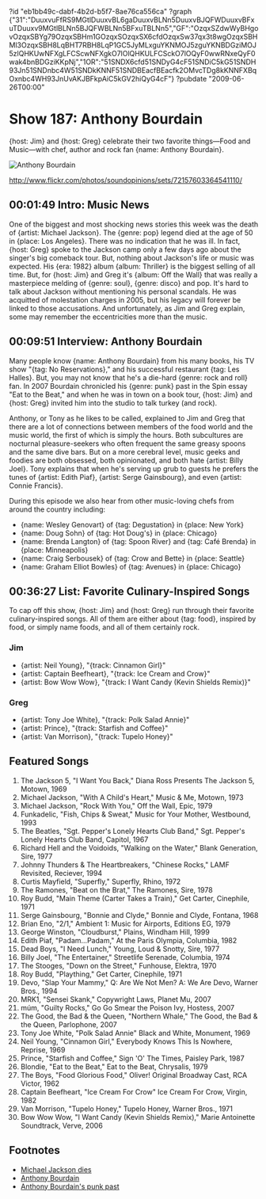 ?id "eb1bb49c-dabf-4b2d-b5f7-8ae76ca556ca"
?graph {"31":"DuuxvuFfRS9MGtlDuuxvBL6gaDuuxvBLNn5DuuxvBJQFWDuuxvBFxuTDuuxv9MGtlBLNn5BJQFWBLNn5BFxuTBLNn5","GF":"OzqxSZdwWyBHgovOzqxSBYg79OzqxSBHm1GOzqxSOzqxSX6cfdOzqxSw37qx3t8wgOzqxSBHMl3OzqxSBH8LqBHT7RBH8LqP1GC5JyMLxguYKNMOJ5zguYKNBDGziMOJ5zlQHKUwNFXgLFCScwNFXgkO7lOlQHKULFCSckO7lOQyF0wwRNxeQyF0wak4bnBDGziKKpNj","1OR":"51SNDX6cfd51SNDyG4cF51SNDiC5kG51SNDH93Jn51SNDnbc4W51SNDkKNNF51SNDBEacfBEacfk2OMvcTDg8kKNNFXBqOxnbc4WH93JnUvAKJBFkpAiC5kGV2hiQyG4cF"}
?pubdate "2009-06-26T00:00"

# Show 187: Anthony Bourdain
{host: Jim} and {host: Greg} celebrate their two favorite things—Food and Music—with chef, author and rock fan {name: Anthony Bourdain}.

![Anthony Bourdain](https://static.soundopinions.org/images/2009/bourdain.jpg)

http://www.flickr.com/photos/soundopinions/sets/72157603364541110/

## 00:01:49 Intro: Music News
One of the biggest and most shocking news stories this week was the death of {artist: Michael Jackson}. The {genre: pop} legend died at the age of 50 in {place: Los Angeles}. There was no indication that he was ill. In fact, {host: Greg} spoke to the Jackson camp only a few days ago about the singer's big comeback tour. But, nothing about Jackson's life or music was expected. His {era: 1982} album {album: Thriller} is the biggest selling of all time. But, for {host: Jim} and Greg it's {album: Off the Wall} that was really a masterpiece melding of {genre: soul}, {genre: disco} and pop. It's hard to talk about Jackson without mentioning his personal scandals. He was acquitted of molestation charges in 2005, but his legacy will forever be linked to those accusations. And unfortunately, as Jim and Greg explain, some may remember the eccentricities more than the music.

## 00:09:51 Interview: Anthony Bourdain
Many people know {name: Anthony Bourdain} from his many books, his TV show "{tag: No Reservations}," and his successful restaurant {tag: Les Halles}. But, you may not know that he's a die-hard {genre: rock and roll} fan. In 2007 Bourdain chronicled his {genre: punk} past in the Spin essay "Eat to the Beat," and when he was in town on a book tour, {host: Jim} and {host: Greg} invited him into the studio to talk turkey (and rock).

Anthony, or Tony as he likes to be called, explained to Jim and Greg that there are a lot of connections between members of the food world and the music world, the first of which is simply the hours. Both subcultures are nocturnal pleasure-seekers who often frequent the same greasy spoons and the same dive bars. But on a more cerebral level, music geeks and foodies are both obsessed, both opinionated, and both hate {artist: Billy Joel}. Tony explains that when he's serving up grub to guests he prefers the tunes of {artist: Edith Piaf}, {artist: Serge Gainsbourg}, and even {artist: Connie Francis}.

During this episode we also hear from other music-loving chefs from around the country including:

- {name: Wesley Genovart} of {tag: Degustation} in {place: New York}
- {name: Doug Sohn} of {tag: Hot Doug's} in {place: Chicago}
- {name: Brenda Langton} of {tag: Spoon River} and {tag: Café Brenda} in {place: Minneapolis}
- {name: Craig Serbousek} of {tag: Crow and Bette} in {place: Seattle}
- {name: Graham Elliot Bowles} of {tag: Avenues} in {place: Chicago}

## 00:36:27 List: Favorite Culinary-Inspired Songs 
To cap off this show, {host: Jim} and {host: Greg} run through their favorite culinary-inspired songs. All of them are either about {tag: food}, inspired by food, or simply name foods, and all of them certainly rock.

### Jim
- {artist: Neil Young}, "{track: Cinnamon Girl}"
- {artist: Captain Beefheart}, "{track: Ice Cream and Crow}"
- {artist: Bow Wow Wow}, "{track: I Want Candy (Kevin Shields Remix)}"

### Greg
- {artist: Tony Joe White}, "{track: Polk Salad Annie}"
- {artist: Prince}, "{track: Starfish and Coffee}"
- {artist: Van Morrison}, "{track: Tupelo Honey}"

## Featured Songs
1. The Jackson 5, "I Want You Back," Diana Ross Presents The Jackson 5, Motown, 1969
2. Michael Jackson, "With A Child's Heart," Music & Me, Motown, 1973
3. Michael Jackson, "Rock With You," Off the Wall, Epic, 1979
4. Funkadelic, "Fish, Chips & Sweat," Music for Your Mother, Westbound, 1993
5. The Beatles, "Sgt. Pepper's Lonely Hearts Club Band," Sgt. Pepper's Lonely Hearts Club Band, Capitol, 1967
6. Richard Hell and the Voidoids, "Walking on the Water," Blank Generation, Sire, 1977
7. Johnny Thunders & The Heartbreakers, "Chinese Rocks," LAMF Revisited, Reciever, 1994
8. Curtis Mayfield, "Superfly," Superfly, Rhino, 1972
9. The Ramones, "Beat on the Brat," The Ramones, Sire, 1978
10. Roy Budd, "Main Theme (Carter Takes a Train)," Get Carter, Cinephile, 1971
11. Serge Gainsbourg, "Bonnie and Clyde," Bonnie and Clyde, Fontana, 1968
12. Brian Eno, "2/1," Ambient 1: Music for Airports, Editions EG, 1979
13. George Winston, "Cloudburst," Plains, Windham Hill, 1999
14. Edith Piaf, "Padam...Padam," At the Paris Olympia, Columbia, 1982
15. Dead Boys, "I Need Lunch," Young, Loud & Snotty, Sire, 1977
16. Billy Joel, "The Entertainer," Streetlife Serenade, Columbia, 1974
17. The Stooges, "Down on the Street," Funhouse, Elektra, 1970
18. Roy Budd, "Plaything," Get Carter, Cinephile, 1971
19. Devo, "Slap Your Mammy," Q: Are We Not Men? A: We Are Devo, Warner Bros., 1994
20. MRK1, "Sensei Skank," Copywright Laws, Planet Mu, 2007
21. múm, "Guilty Rocks," Go Go Smear the Poison Ivy, Hostess, 2007
22. The Good, the Bad & the Queen, "Northern Whale," The Good, the Bad & the Queen, Parlophone, 2007
25. Tony Joe White, "Polk Salad Annie" Black and White, Monument, 1969
26. Neil Young, "Cinnamon Girl," Everybody Knows This Is Nowhere, Reprise, 1969
27. Prince, "Starfish and Coffee," Sign 'O' The Times, Paisley Park, 1987
23. Blondie, "Eat to the Beat," Eat to the Beat, Chrysalis, 1979
24. The Boys, "Food Glorious Food," Oliver! Original Broadway Cast, RCA Victor, 1962
28. Captain Beefheart, "Ice Cream For Crow" Ice Cream For Crow, Virgin, 1982
29. Van Morrison, "Tupelo Honey," Tupelo Honey, Warner Bros., 1971
30. Bow Wow Wow, "I Want Candy (Kevin Shields Remix)," Marie Antoinette Soundtrack, Verve, 2006

## Footnotes 
- [Michael Jackson dies](http://www.cnn.com/2009/SHOWBIZ/Music/06/25/michael.jackson/)
- [Anthony Bourdain](http://anthonybourdain.tumblr.com/)
- [Anthony Bourdain's punk past](http://www.spin.com/2007/09/eat-beat/)
